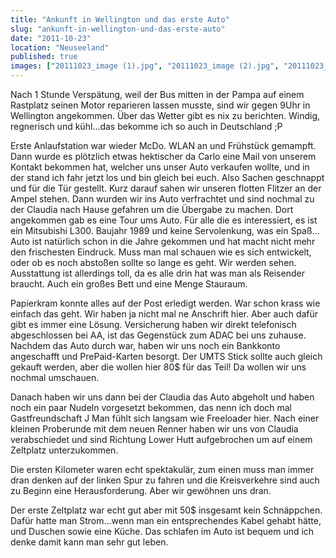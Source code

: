 ```yaml
---
title: "Ankunft in Wellington und das erste Auto"
slug: "ankunft-in-wellington-und-das-erste-auto"
date: "2011-10-23"
location: "Neuseeland"
published: true
images: ["20111023_image (1).jpg", "20111023_image (2).jpg", "20111023_image (3).jpg"]
---
```


Nach 1 Stunde Verspätung, weil der Bus mitten in der Pampa auf einem Rastplatz seinen Motor reparieren lassen musste, sind wir gegen 9Uhr in Wellington angekommen. Über das Wetter gibt es nix zu berichten. Windig, regnerisch und kühl...das bekomme ich so auch in Deutschland ;P 

Erste Anlaufstation war wieder McDo. WLAN an und Frühstück gemampft. Dann wurde es plötzlich etwas hektischer da Carlo eine Mail von unserem Kontakt bekommen hat, welcher uns unser Auto verkaufen wollte, und in der stand ich fahr jetzt los und bin gleich bei euch. Also Sachen geschnappt und für die Tür gestellt. Kurz darauf sahen wir unseren flotten Flitzer an der Ampel stehen. Dann wurden wir ins Auto verfrachtet und sind nochmal zu der Claudia nach Hause gefahren um die Übergabe zu machen. Dort angekommen gab es eine Tour ums Auto. Für alle die es interessiert, es ist ein Mitsubishi L300. Baujahr 1989 und keine Servolenkung, was ein Spaß... Auto ist natürlich schon in die Jahre gekommen und hat macht nicht mehr den frischesten Eindruck. Muss man mal schauen wie es sich entwickelt, oder ob es noch abstoßen sollte so lange es geht. Wir werden sehen. Ausstattung ist allerdings toll, da es alle drin hat was man als Reisender braucht. Auch ein großes Bett und eine Menge Stauraum.

Papierkram konnte alles auf der Post erledigt werden. War schon krass wie einfach das geht. Wir haben ja nicht mal ne Anschrift hier. Aber auch dafür gibt es immer eine Lösung. Versicherung haben wir direkt telefonisch abgeschlossen bei AA, ist das Gegenstück zum ADAC bei uns zuhause. Nachdem das Auto durch war, haben wir uns noch ein Bankkonto angeschafft und PrePaid-Karten besorgt. Der UMTS Stick sollte auch gleich gekauft werden, aber die wollen hier 80$ für das Teil! Da wollen wir uns nochmal umschauen. 

Danach haben wir uns dann bei der Claudia das Auto abgeholt und haben noch ein paar Nudeln vorgesetzt bekommen, das nenn ich doch mal Gastfreundschaft J Man fühlt sich langsam wie Freeloader hier. Nach einer kleinen Proberunde mit dem neuen Renner haben wir uns von Claudia verabschiedet und sind Richtung Lower Hutt aufgebrochen um auf einem Zeltplatz unterzukommen.

Die ersten Kilometer waren echt spektakulär, zum einen muss man immer dran denken auf der linken Spur zu fahren und die Kreisverkehre sind auch zu Beginn eine Herausforderung. Aber wir gewöhnen uns dran.

Der erste Zeltplatz war echt gut aber mit 50$ insgesamt kein Schnäppchen. Dafür hatte man Strom...wenn man ein entsprechendes Kabel gehabt hätte, und Duschen sowie eine Küche.  Das schlafen im Auto ist bequem und ich denke damit kann man sehr gut leben.